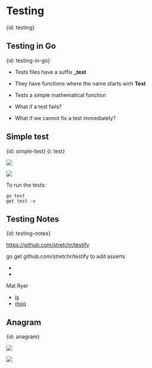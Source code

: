 # Testing
{id: testing}

## Testing in Go
{id: testing-in-go}

* Tests files have a suffix **_test**
* They have functions where the name starts wirh **Test**

* Tests a simple mathematical function
* What if a test fails?
* What if we cannot fix a test immediately?

## Simple test
{id: simple-test}
{i: test}

![](examples/simple-test/comp.go)

![](examples/simple-test/comp_test.go)

To run the tests:

```
go test
get test -v
```

## Testing Notes
{id: testing-notes}

https://github.com/stretchr/testify

go get github.com/stretchr/testify
to add asserts

* [](https://www.youtube.com/watch?v=ttKgBttwzrg)
* [](https://www.youtube.com/watch?v=_B_vCEiO4mA)


Mat Ryer
* [is](https://github.com/matryer/is)
* [moq](https://github.com/matryer/moq)

## Anagram
{id: anagram}

![](examples/anagram/anagram.go)

![](examples/anagram/anagram_test.go)
